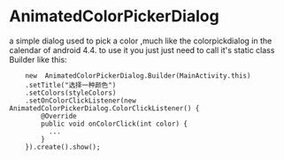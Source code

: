 AnimatedColorPickerDialog
=========================
a simple dialog used to pick a color ,much like the colorpickdialog in the calendar of android 4.4.
 to use it you just just need to call it's static class Builder like this:
 
 		new  AnimatedColorPickerDialog.Builder(MainActivity.this)
		.setTitle("选择一种颜色")
		.setColors(styleColors)
		.setOnColorClickListener(new AnimatedColorPickerDialog.ColorClickListener() {
			@Override
			public void onColorClick(int color) { 
			  ...
			}	
		}).create().show();
